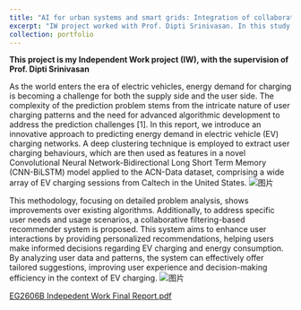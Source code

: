 ```yaml
---
title: "AI for urban systems and smart grids: Integration of collaborative filtering to predict the demand for electricity in EV charging grids"
excerpt: "IW project worked with Prof. Dipti Srinivasan. In this study, deep clustering, LSTM networks, and collaborative filtering techniques were employed for clustering user behaviours and predicting energy demands in electric vehicle (EV) charging stations. Additionally, the user interface (UI) requires enhancements to better serve our primary stakeholders, the users and generators. Furthermore, the exploration of novel algorithms could offer substantial improvements in addressing these issues within the EV charging sector. This study emphasized the importance of utilizing data science and AI in urban systems."
collection: portfolio
---
```

**This project is my Independent Work project (IW), with the supervision of Prof. Dipti Srinivasan**

As the world enters the era of electric vehicles, energy demand for charging is becoming a challenge for both the supply side and the user side. The complexity of the prediction problem stems from the intricate nature of user charging patterns and the need for advanced algorithmic development to address the prediction challenges [1]. In this report, we introduce an innovative approach to predicting energy demand in electric vehicle (EV) charging networks. A deep clustering technique is employed to extract user charging behaviours, which are then used as features in a novel Convolutional Neural Network-Bidirectional Long Short Term Memory (CNN-BiLSTM) model applied to the ACN-Data dataset, comprising a wide array of EV charging sessions from Caltech in the United States.
![图片](https://github.com/user-attachments/assets/ff5010e9-7889-4979-9978-29c133418349)


This methodology, focusing on detailed problem analysis, shows improvements over existing algorithms. Additionally, to address specific user needs and usage scenarios, a collaborative filtering-based recommender system is proposed. This system aims to enhance user interactions by providing personalized recommendations, helping users make informed decisions regarding EV charging and energy consumption. By analyzing user data and patterns, the system can effectively offer tailored suggestions, improving user experience and decision-making efficiency in the context of EV charging.
![图片](https://github.com/user-attachments/assets/b80643d5-6505-440f-8c92-6073f028e760)

[EG2606B Indepedent Work Final Report.pdf](https://github.com/user-attachments/files/17306362/EG2606B.Indepedent.Work.Final.Report.pdf)
